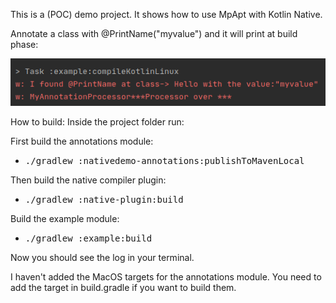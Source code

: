 This is a (POC) demo project.
It shows how to use MpApt with Kotlin Native.

Annotate a class with @PrintName("myvalue") and it will print at build phase: 

<p>
    <img src ="https://raw.githubusercontent.com/Foso/MpApt/master/nativeDemo/nativedemo.png" />
</p>

How to build:
Inside the project folder run:

First build the annotations module: 
* <kbd> ./gradlew :nativedemo-annotations:publishToMavenLocal</kbd>

Then build the native compiler plugin:
* <kbd>./gradlew :native-plugin:build</kbd>

Build the example module:
* <kbd>./gradlew :example:build</kbd>

Now you should see the log in your terminal.

I haven't added the MacOS targets for the annotations module. You need to add the target in build.gradle if you want to build them.
